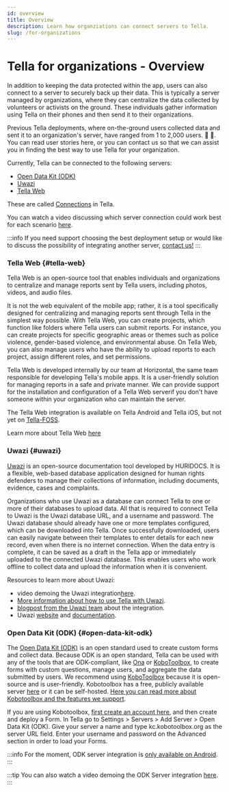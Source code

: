 ```yaml
---
id: overview
title: Overview
description: Learn how organziations can connect servers to Tella.
slug: /for-organizations
---
```


# Tella for organizations - Overview 

In addition to keeping the data protected within the app, users can also connect to a server to securely back up their data. This is typically  a server managed by organizations, where they can centralize the data collected by volunteers or activists on the ground. These individuals gather information using Tella on their phones and then send it to their organizations.

Previous Tella deployments, where on-the-ground users collected data and sent it to an organization's server, have ranged from 1 to 2,000 users. 📲 📡. You can read user stories here, or you can contact us so that we can assist you in finding the best way to use Tella for your organization.

Currently, Tella can be connected to the following servers:

* [Open Data Kit (ODK)](#open-data-kit-odk)
* [Uwazi](#uwazi)
* [Tella Web](#tella-web)

These are called [Connections](/features#connecting-to-servers) in Tella.


You can watch a video discussing which server connection could work best for each scenario [here](/video-tutorials#connections-full-video).

:::info
If you need support choosing the best deployment setup or would like to discuss the possibility of integrating another server, [contact us!](/contact-us)
:::


### Tella Web {#tella-web}

Tella Web is an open-source tool that enables individuals and organizations to centralize and manage reports sent by Tella users, including photos, videos, and audio files. 

It is not the web equivalent of the mobile app; rather, it is a tool specifically designed for centralizing and managing reports sent through Tella in the simplest way possible. With Tella Web, you can create projects, which function like folders where Tella users can submit reports. For instance, you can create projects for specific geographic areas or themes such as police violence, gender-based violence, and environmental abuse. On Tella Web, you can also manage users who have the ability to upload reports to each project, assign different roles, and set permissions.

Tella Web is developed internally by our team at Horizontal, the same team responsible for developing Tella's mobile apps. It is a user-friendly solution for managing reports in a safe and private manner. We can provide support for the installation and configuration of a Tella Web serverif you don't have someone within your organization who can maintain the server.

The Tella Web integration is available on Tella Android and Tella iOS, but not yet on [Tella-FOSS](/faq#is-tella-available-on-f-droid). 

Learn more about Tella Web [here](/tella-web)


### Uwazi {#uwazi}

[Uwazi](/uwazi) is an open-source documentation tool developed by HURIDOCS. It is a flexible, web-based database application designed for human rights defenders to manage their collections of information, including documents, evidence, cases and complaints. 

Organizations who use Uwazi as a database can connect Tella to one or more of their databases to upload data. All that is required to connect Tella to Uwazi is the Uwazi database URL, and a username and password. The Uwazi database should already have one or more templates configured, which can be downloaded into Tella. Once successfully downloaded, users can easily navigate between their templates to enter details for each new record, even when there is no internet connection. When the data entry is complete, it can be saved as a draft in the Tella app or immediately uploaded to the connected Uwazi database. This enables users who work offline to collect data and upload the information when it is convenient. 

Resources to learn more about Uwazi:
* video demoing the Uwazi integration[here](/video-tutorials#uwazi).
* [More information about how to use Tella with Uwazi](/uwazi).
* [blogpost from the Uwazi team](https://huridocs.org/2022/07/the-new-tella-app-lets-uwazi-users-document-violations-safely-and-while-offline/) about the integration.
* Uwazi [website](https://uwazi.io/) and [documentation](https://uwazi.readthedocs.io/en/latest/).



### Open Data Kit (ODK) {#open-data-kit-odk}

The [Open Data Kit (ODK)](https://getodk.org/) is an open standard used to create custom forms and collect data. Because ODK is an open standard, Tella can be used with any of the tools that are ODK-compliant, like [Ona](https://ona.io/home/) or [KoboToolbox](https://www.kobotoolbox.org/), to create forms with custom questions, manage users, and aggregate the data submitted by users. We recommend using [KoboToolbox](https://www.kobotoolbox.org/) because it is open-source and is user-friendly. Kobotoolbox has a free, publicly available server [here](https://kf.kobotoolbox.org/) or it can be self-hosted. [Here you can read more about Kobotoolbox and the features we support](https://tella.slite.com/app/docs/r7vxebjDQ3TAWE).

If you are using Kobotoolbox, [first create an account here](https://kf.kobotoolbox.org/accounts/login/), and then create and deploy a Form. In Tella go to Settings > Servers > Add Server > Open Data Kit (ODK). Give your server a name and type kc.kobotoolbox.org as the server URL field.  Enter your username and password on the Advanced section in order to load your Forms.

:::info
For the moment, ODK server integration is [only available on Android](/features). 
:::

:::tip
You can also watch a video demoing the ODK Server integration [here](/video-tutorials#open-data-kit).
:::

